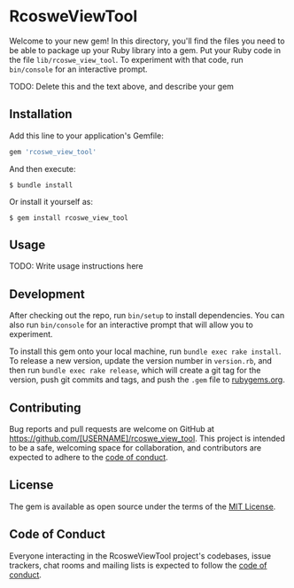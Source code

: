 # RcosweViewTool

Welcome to your new gem! In this directory, you'll find the files you need to be able to package up your Ruby library into a gem. Put your Ruby code in the file `lib/rcoswe_view_tool`. To experiment with that code, run `bin/console` for an interactive prompt.

TODO: Delete this and the text above, and describe your gem

## Installation

Add this line to your application's Gemfile:

```ruby
gem 'rcoswe_view_tool'
```

And then execute:

    $ bundle install

Or install it yourself as:

    $ gem install rcoswe_view_tool

## Usage

TODO: Write usage instructions here

## Development

After checking out the repo, run `bin/setup` to install dependencies. You can also run `bin/console` for an interactive prompt that will allow you to experiment.

To install this gem onto your local machine, run `bundle exec rake install`. To release a new version, update the version number in `version.rb`, and then run `bundle exec rake release`, which will create a git tag for the version, push git commits and tags, and push the `.gem` file to [rubygems.org](https://rubygems.org).

## Contributing

Bug reports and pull requests are welcome on GitHub at https://github.com/[USERNAME]/rcoswe_view_tool. This project is intended to be a safe, welcoming space for collaboration, and contributors are expected to adhere to the [code of conduct](https://github.com/[USERNAME]/rcoswe_view_tool/blob/master/CODE_OF_CONDUCT.md).


## License

The gem is available as open source under the terms of the [MIT License](https://opensource.org/licenses/MIT).

## Code of Conduct

Everyone interacting in the RcosweViewTool project's codebases, issue trackers, chat rooms and mailing lists is expected to follow the [code of conduct](https://github.com/[USERNAME]/rcoswe_view_tool/blob/master/CODE_OF_CONDUCT.md).
